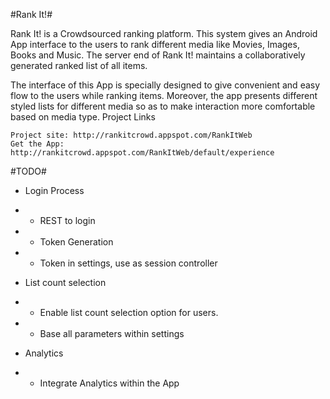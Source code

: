 #Rank It!#

Rank It! is a Crowdsourced ranking platform. This system gives an Android App interface to the users to rank different media like Movies, Images, Books and Music. The server end of Rank It! maintains a collaboratively generated ranked list of all items.

The interface of this App is specially designed to give convenient and easy flow to the users while ranking items. Moreover, the app presents different styled lists for different media so as to make interaction more comfortable based on media type.
Project Links

    Project site: http://rankitcrowd.appspot.com/RankItWeb
    Get the App: http://rankitcrowd.appspot.com/RankItWeb/default/experience



#TODO#
* Login Process
* * REST to login
* * Token Generation
* * Token in settings, use as session controller

* List count selection
* * Enable list count selection option for users.
* * Base all parameters within settings

* Analytics
* * Integrate Analytics within the App